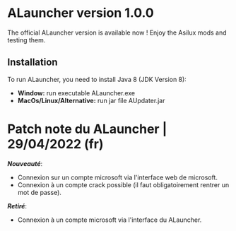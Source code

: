 # ALauncher version 1.0.0

The official ALauncher version is available now ! Enjoy the Asilux mods and testing them.

## Installation

To run ALauncher, you need to install Java 8 (JDK Version 8):
- **Window:** run executable ALauncher.exe
- **MacOs/Linux/Alternative:** run jar file AUpdater.jar

# Patch note du ALauncher | 29/04/2022 (fr)

_**Nouveauté**_:
- Connexion sur un compte microsoft via l'interface web de microsoft.
- Connexion à un compte crack possible (il faut obligatoirement rentrer un mot de passe).

_**Retiré**_:
- Connexion à un compte microsoft via l'interface du ALauncher.


